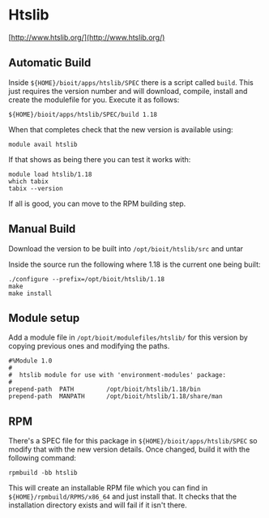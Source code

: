 # Htslib

[http://www.htslib.org/](http://www.htslib.org/)

## Automatic Build

Inside `${HOME}/bioit/apps/htslib/SPEC` there is a script called `build`. This just requires the version number and will download, compile, install and create the modulefile for you. Execute it as follows:

    ${HOME}/bioit/apps/htslib/SPEC/build 1.18

When that completes check that the new version is available using:

    module avail htslib

If that shows as being there you can test it works with:

    module load htslib/1.18
    which tabix
    tabix --version

If all is good, you can move to the RPM building step.

## Manual Build

Download the version to be built into `/opt/bioit/htslib/src` and untar

Inside the source run the following where 1.18 is the current one being built:

    ./configure --prefix=/opt/bioit/htslib/1.18
    make
    make install

## Module setup

Add a module file in `/opt/bioit/modulefiles/htslib/` for this version by copying previous ones and modifying the paths.

    #%Module 1.0
    #
    #  htslib module for use with 'environment-modules' package:
    #
    prepend-path  PATH         /opt/bioit/htslib/1.18/bin
    prepend-path  MANPATH      /opt/bioit/htslib/1.18/share/man

## RPM

There's a SPEC file for this package in `${HOME}/bioit/apps/htslib/SPEC` so modify that with the new version details. Once changed, build it with the following command:

    rpmbuild -bb htslib

This will create an installable RPM file which you can find in `${HOME}/rpmbuild/RPMS/x86_64` and just install that. It checks that the installation directory exists and will fail if it isn't there.
